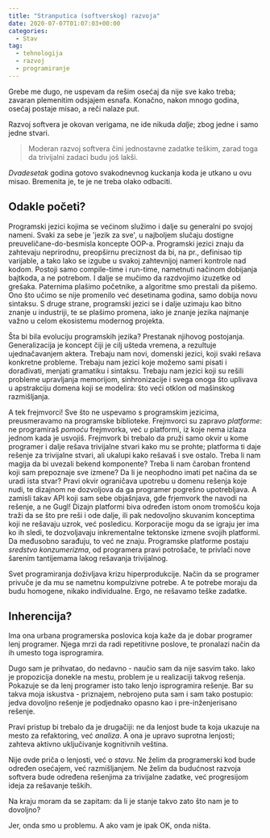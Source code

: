 ```yaml
---
title: "Stranputica (softverskog) razvoja"
date: 2020-07-07T01:07:03+00:00
categories:
  - Stav
tag:
  - tehnologija
  - razvoj
  - programiranje
---
```


Grebe me dugo, ne uspevam da rešim osećaj da nije sve kako treba; zavaran plemenitim odsjajem esnafa. Konačno, nakon mnogo godina, osećaj postaje misao, a reči nalaze put.

<!--more-->

Razvoj softvera je okovan verigama, ne ide nikuda _dalje_; zbog jedne i samo jedne stvari.

> Moderan razvoj softvera čini jednostavne zadatke teškim, zarad toga da trivijalni zadaci budu još lakši.

_Dvadesetak_ godina gotovo svakodnevnog kuckanja koda je utkano u ovu misao. Bremenita je, te je ne treba olako odbaciti.

## Odakle početi?

Programski jezici kojima se većinom služimo i dalje su generalni po svojoj nameni. Svaki za sebe je 'jezik za sve', u najboljem slučaju dostigne preuveličane-do-besmisla koncepte OOP-a. Programski jezici znaju da zahtevaju neprirodnu, preopširnu preciznost da bi, na pr., definisao tip varijable, a tako lako se izgube u svakoj zahtevnijoj nameri kontrole nad kodom. Postoji samo compile-time i run-time, nametnuti načinom dobijanja bajtkoda, a ne potrebom. I dalje se mučimo da razdvojimo izuzetke od grešaka. Paternima plašimo početnike, a algoritme smo prestali da pišemo. Ono što učimo se nije promenilo već desetinama godina, samo dobija novu sintaksu. S druge strane, programski jezici se i dalje uzimaju kao bitno znanje u industriji, te se plašimo promena, iako je znanje jezika najmanje važno u celom ekosistemu modernog projekta.

Šta bi bila evoluciju programskih jezika? Prestanak njihovog postojanja. Generalizacija je koncept čiji je cilj ušteda vremena, a rezultuje ujednačavanjem aktera. Trebaju nam novi, domenski jezici, koji svaki rešava konkretne probleme. Trebaju nam jezici koje možemo sami pisati i dorađivati, menjati gramatiku i sintaksu. Trebaju nam jezici koji su rešili probleme upravljanja memorijom, sinhronizacije i svega onoga što uplivava u apstrakciju domena koji se modelira: što veći otklon od mašinskog razmišljanja.

A tek frejmvorci! Sve što ne uspevamo s programskim jezicima, preusmeravamo na programske biblioteke. Frejmvorci su zapravo _platforme_: ne programiraš _pomoću_ frejmvorka, već _u_ platformi, iz koje nema izlaza jednom kada je usvojiš. Frejmvork bi trebalo da pruži samo okvir u kome programer i dalje rešava trivijalne stvari kako mu se prohte; platforma ti daje rešenje za trivijalne stvari, ali ukalupi kako rešavaš i sve ostalo. Treba li nam magija da bi uvezali bekend komponente? Treba li nam čaroban frontend koji sam prepoznaje sve izmene? Da li je neophodno imati pet načina da se uradi ista stvar? Pravi okvir ograničava upotrebu u domenu rešenja koje nudi, te dizajnom ne dozvoljova da ga programer pogrešno upotrebljava. A zamisli takav API koji sam sebe objašnjava, gde frjemvork the navodi na rešenje, a ne Gugl! Dizajn platformi biva određen istom onom tromošću koja traži da se što pre reši i ode dalje, ili pak nedovoljno skuvanim konceptima koji ne rešavaju uzrok, već posledicu. Korporacije mogu da se igraju jer ima ko ih sledi, te dozvoljavaju inkrementalne tektonske izmene svojih platformi. Da međusobno sarađuju, to već ne znaju. Programske platforme postaju _sredstvo konzumerizma_, od programera pravi potrošače, te privlači nove šarenim tantijemama lakog rešavanja trivijalnog.

Svet programiranja doživljava krizu hiperprodukcije. Način da se programer privuče je da mu se nametnu kompulzivne potrebe. A te potrebe moraju da budu homogene, nikako individualne. Ergo, ne rešavamo teške zadatke.

## Inherencija?

Ima ona urbana programerska poslovica koja kaže da je dobar programer lenj programer. Njega mrzi da radi repetitivne poslove, te pronalazi način da ih umesto toga isprogramira.

Dugo sam je prihvatao, do nedavno - naučio sam da nije sasvim tako. Iako je propozicija donekle na mestu, problem je u realizaciji takvog rešenja. Pokazuje se da lenj programer isto tako lenjo isprogramira rešenje. Bar su takva moja iskustva - priznajem, nebrojeno puta sam i sam tako postupio: jedva dovoljno rešenje je podjednako opasno kao i pre-inženjerisano rešenje.

Pravi pristup bi trebalo da je drugačiji: ne da lenjost bude ta koja ukazuje na mesto za refaktoring, već _analiza_. A ona je upravo suprotna lenjosti; zahteva aktivno uključivanje kognitivnih veština.

Nije ovde priča o lenjosti, već o _stavu_. Ne želim da programerski kod bude određen osećajem, već razmišljanjem. Ne želim da budućnost razvoja softvera bude određena rešenjima za trivijalne zadatke, već progresijom ideja za rešavanje teških.

Na kraju moram da se zapitam: da li je stanje takvo zato što nam je to dovoljno?

Jer, onda smo u problemu. A ako vam je ipak OK, onda ništa.
